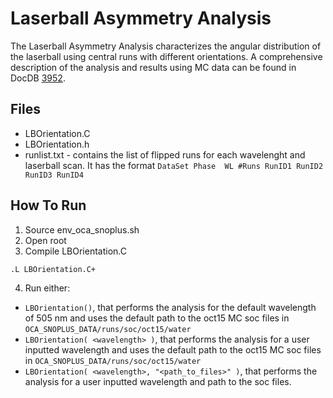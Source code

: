 Laserball Asymmetry Analysis
=====================

The Laserball Asymmetry Analysis characterizes the angular distribution of the laserball using central runs with different orientations. A comprehensive description of the analysis and results using MC data can be found in DocDB [3952](https://www.snolab.ca/snoplus/private/DocDB/cgi/ShowDocument?docid=3952).

Files
---------------------

* LBOrientation.C
* LBOrientation.h
* runlist.txt - contains the list of flipped runs for each wavelenght and laserball scan. It has the format `DataSet Phase  WL #Runs RunID1 RunID2 RunID3 RunID4`

How To Run
--------------------

1) Source env_oca_snoplus.sh
2) Open root
3) Compile LBOrientation.C

  `.L LBOrientation.C+`

4) Run either:
  - `LBOrientation()`, that performs the analysis for the default wavelength of 505 nm and uses the default path to the oct15 MC soc files in `OCA_SNOPLUS_DATA/runs/soc/oct15/water`
  - `LBOrientation( <wavelength> )`, that performs the analysis for a user inputted wavelength and uses the default path to the oct15 MC soc files in `OCA_SNOPLUS_DATA/runs/soc/oct15/water`
  - `LBOrientation( <wavelength>, "<path_to_files>" )`, that performs the analysis for a user inputted wavelength and path to the soc files.
